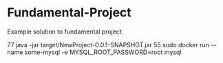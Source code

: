 # Fundamental-Project
Example solution to fundamental project.

  77  java -jar target/NewProject-0.0.1-SNAPSHOT.jar 
 55  sudo docker run --name some-mysql -e MYSQL_ROOT_PASSWORD=root mysql

